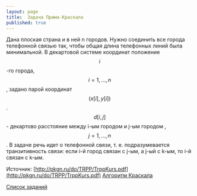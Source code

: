 ```yaml
---
layout: page
title:  Задача Прима-Краскала
published: true
---
```


Дана плоская страна и в ней n городов. Нужно соединить все города телефонной связью так, чтобы общая длина телефонных линий была минимальной.
В декартовой системе координат положение $$i$$-го города, $$i = 1,...,n$$, задано парой координат $$(x[i],y[i])$$. $$d[i,j]$$ - декартово расстояние между i-ым городом и j-ым городом , $$j=1,...,n$$. В задаче речь идет о телефонной связи, т. е. подразумевается транзитивность связи: если i-й город связан с j-ым, а j-ый с k-ым, то i-й связан с k-ым.

Источник: [http://pkgn.ru/do/TRPP/TrppKurs.pdf](http://pkgn.ru/do/TRPP/TrppKurs.pdf)
[Алгоритм Краскала](https://ru.wikipedia.org/wiki/Алгоритм_Краскала)

[Список заданий](list.md)